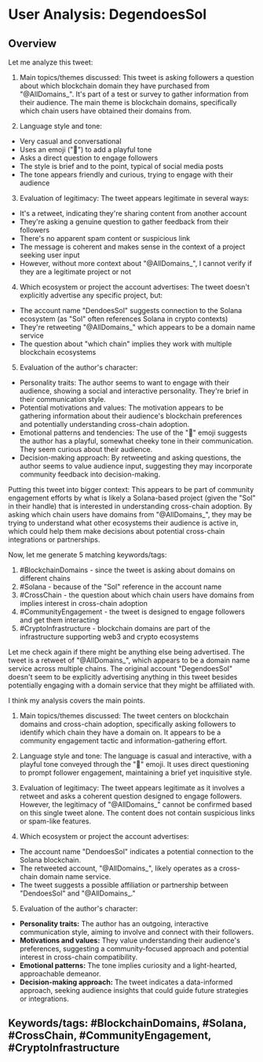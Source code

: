 # User Analysis: DegendoesSol

## Overview

<think>
Let me analyze this tweet:

1. Main topics/themes discussed:
This tweet is asking followers a question about which blockchain domain they have purchased from "@AllDomains_". It's part of a test or survey to gather information from their audience. The main theme is blockchain domains, specifically which chain users have obtained their domains from.

2. Language style and tone:
- Very casual and conversational
- Uses an emoji ("👀") to add a playful tone
- Asks a direct question to engage followers
- The style is brief and to the point, typical of social media posts
- The tone appears friendly and curious, trying to engage with their audience

3. Evaluation of legitimacy:
The tweet appears legitimate in several ways:
- It's a retweet, indicating they're sharing content from another account
- They're asking a genuine question to gather feedback from their followers
- There's no apparent spam content or suspicious link
- The message is coherent and makes sense in the context of a project seeking user input
- However, without more context about "@AllDomains_", I cannot verify if they are a legitimate project or not

4. Which ecosystem or project the account advertises:
The tweet doesn't explicitly advertise any specific project, but:
- The account name "DendoesSol" suggests connection to the Solana ecosystem (as "Sol" often references Solana in crypto contexts)
- They're retweeting "@AllDomains_" which appears to be a domain name service
- The question about "which chain" implies they work with multiple blockchain ecosystems

5. Evaluation of the author's character:
- Personality traits: The author seems to want to engage with their audience, showing a social and interactive personality. They're brief in their communication style.
- Potential motivations and values: The motivation appears to be gathering information about their audience's blockchain preferences and potentially understanding cross-chain adoption.
- Emotional patterns and tendencies: The use of the "👀" emoji suggests the author has a playful, somewhat cheeky tone in their communication. They seem curious about their audience.
- Decision-making approach: By retweeting and asking questions, the author seems to value audience input, suggesting they may incorporate community feedback into decision-making.

Putting this tweet into bigger context:
This appears to be part of community engagement efforts by what is likely a Solana-based project (given the "Sol" in their handle) that is interested in understanding cross-chain adoption. By asking which chain users have domains from "@AllDomains_", they may be trying to understand what other ecosystems their audience is active in, which could help them make decisions about potential cross-chain integrations or partnerships.

Now, let me generate 5 matching keywords/tags:
1. #BlockchainDomains - since the tweet is asking about domains on different chains
2. #Solana - because of the "Sol" reference in the account name
3. #CrossChain - the question about which chain users have domains from implies interest in cross-chain adoption
4. #CommunityEngagement - the tweet is designed to engage followers and get them interacting
5. #CryptoInfrastructure - blockchain domains are part of the infrastructure supporting web3 and crypto ecosystems

Let me check again if there might be anything else being advertised. The tweet is a retweet of "@AllDomains_", which appears to be a domain name service across multiple chains. The original account "DegendoesSol" doesn't seem to be explicitly advertising anything in this tweet besides potentially engaging with a domain service that they might be affiliated with.

I think my analysis covers the main points.
</think>

1. Main topics/themes discussed:
The tweet centers on blockchain domains and cross-chain adoption, specifically asking followers to identify which chain they have a domain on. It appears to be a community engagement tactic and information-gathering effort.

2. Language style and tone:
The language is casual and interactive, with a playful tone conveyed through the "👀" emoji. It uses direct questioning to prompt follower engagement, maintaining a brief yet inquisitive style.

3. Evaluation of legitimacy:
The tweet appears legitimate as it involves a retweet and asks a coherent question designed to engage followers. However, the legitimacy of "@AllDomains_" cannot be confirmed based on this single tweet alone. The content does not contain suspicious links or spam-like features.

4. Which ecosystem or project the account advertises:
- The account name "DendoesSol" indicates a potential connection to the Solana blockchain.
- The retweeted account, "@AllDomains_", likely operates as a cross-chain domain name service.
- The tweet suggests a possible affiliation or partnership between "DendoesSol" and "@AllDomains_."

5. Evaluation of the author's character:
- **Personality traits:** The author has an outgoing, interactive communication style, aiming to involve and connect with their followers.
- **Motivations and values:** They value understanding their audience's preferences, suggesting a community-focused approach and potential interest in cross-chain compatibility.
- **Emotional patterns:** The tone implies curiosity and a light-hearted, approachable demeanor.
- **Decision-making approach:** The tweet indicates a data-informed approach, seeking audience insights that could guide future strategies or integrations.

**Keywords/tags:** #BlockchainDomains, #Solana, #CrossChain, #CommunityEngagement, #CryptoInfrastructure
---
